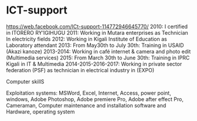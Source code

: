 # ICT-support
https://web.facebook.com/ICt-support-114772946645770/
2010:  I certified in ITORERO RY’IGIHUGU
2011:	Working in Mutara enterprises as Technician In electricity fields
2012:   Working in Kigali Institute of Education as Laboratory attendant
2013:    From May30th to July 30th: Training in USAID (Akazi kanoze) 
2013-2014:   Working in café internet & camera and photo edit (Multimedia services)
2015:   From March 30th to June 30th: Training in IPRC Kigali in IT & Multimedia
2014-2015-2016-2017: Working in private sector federation (PSF) as technician in electrical industry in (EXPO) 




Computer skillS


Exploitation systems:
MSWord, Excel, Internet, Access, power point, windows, Adobe Photoshop, Adobe premiere Pro, Adobe after effect Pro, Cameraman, 
Computer maintenance and installation software and Hardware, operating system

